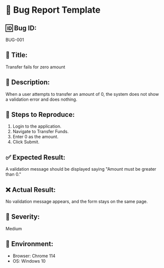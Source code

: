# 🐞 Bug Report Template

## 🆔 Bug ID:
BUG-001

## 📄 Title:
Transfer fails for zero amount

## 📝 Description:
When a user attempts to transfer an amount of 0, the system does not show a validation error and does nothing.

## 🎯 Steps to Reproduce:
1. Login to the application.
2. Navigate to Transfer Funds.
3. Enter 0 as the amount.
4. Click Submit.

## ✅ Expected Result:
A validation message should be displayed saying "Amount must be greater than 0."

## ❌ Actual Result:
No validation message appears, and the form stays on the same page.

## 📌 Severity:
Medium

## 🧪 Environment:
- Browser: Chrome 114
- OS: Windows 10